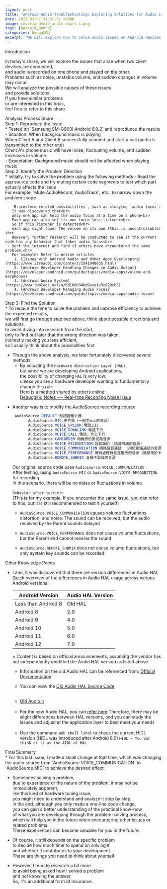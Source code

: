 ```yaml
---
layout: post
title: "Android Audio Troubleshooting: Exploring Solutions for Audio Issues on Android Devices"
date: 2022-03-07 14:31:22 +0800
image: cover/android-audio-share-1.png
tags: [Android,Debug]
categories: Debug探討
excerpt: "We will explore how to solve audio issues on Android devices. If you are an Android developer or interested in audio technology, this share is a must-read!"
---
```


<div class="c-border-main-title-2">Introduction</div>

In today's share, we will explore the issues that arise when two client devices are connected, <br>
and audio is recorded on one phone and played on the other. <br>
Problems such as noise, unstable volume, and sudden changes in volume may occur. <br>
We will analyze the possible causes of these issues <br>
and provide solutions. <br>
If you have similar problems <br>
or are interested in this topic, <br>
feel free to refer to this share.

<div class="c-border-main-title-2">Analysis Process Share</div>
<div class="c-border-content-title-4">Step 1: Reproduce the Issue</div>
   * Tested on `Samsung SM-G900I Android 6.0.2` and reproduced the results<br>
      - Situation: When background music is playing<br>
     When Client A and Client B successfully connect and start a call (audio is transmitted to the other end) <br>
     Client A's phone music will have noise, fluctuating volume, and sudden increases in volume<br>
      - Expectation: Background music should not be affected when playing music

<div class="c-border-content-title-4">Step 2: Identify the Problem Direction</div>
   * Initially, try to solve the problem using the following methods
     - Read the app source code and try muting certain code segments to test which part actually affects the issue<br>
       For example: `Mute AudioRecord, AudioTrack`, etc., to narrow down the problem scope<br>

     - `Brainstorm related possibilities`, such as studying `audio focus`:
       It was discovered that<br>
       only one app can hold the audio focus at a time on a phone<br>
       Each app can also set its own focus loss listener<br>
       So if this listener is detected<br>
       each app might lower the volume on its own (this is uncontrollable)<br>
       However, further research will be conducted to see if the current code has any behavior that takes audio focus<br>
     - Surf the internet and find if others have encountered the same problem.<br>
       For example: Refer to online articles
        1. [Issues with Android Audio and Other Apps Overlapping](https://www.itread01.com/content/1541940035.html)
        2. [Android Developer Handling Changes in Audio Output](https://developer.android.com/guide/topics/media-apps/volume-and-earphones)
        3. [Android Audio System](https://www.twblogs.net/a/5d160b34bd9eee1e5c828cb5)
        4. [Android Developer Managing Audio Focus](https://developer.android.com/guide/topics/media-apps/audio-focus)

<div class="c-border-content-title-4">Step 3: Find the Solution</div>
  * To reduce the time to solve the problem and improve efficiency to achieve the expected results,<br>
    we will first go through step two above, think about possible directions and solutions,<br>
    to avoid diving into research from the start,<br>
    only to find out later that the wrong direction was taken,<br>
    indirectly making you less efficient,<br>
    so I usually think about the possibilities first<br>

  * Through the above analysis, we later fortunately discovered several methods
      - By adjusting the `Hardware Abstraction Layer (HAL)`,<br>
        but since we are developing Android applications,<br>
        the possibility of changing `HAL` is very low,<br>
        unless you are a hardware developer wanting to fundamentally change this rule<br>
        Here is a method shared by others online:<br>
        [Debugging Notes --- Real-time Recording Noise Issue](https://blog.csdn.net/kris_fei/article/details/71223117)

- Another way is to modify the AudioSource recording source
  ```Java
   AudioSource.DEFAULT:默認音頻來源
         AudioSource.MIC:麥克風（一般主mic的音源）
         AudioSource.VOICE_UPLINK:電話上行
         AudioSource.VOICE_DOWNLINK:電話下行
         AudioSource.VOICE_CALL:電話、含上下行
         AudioSource.CAMCORDER:相機旁的麥克風音源
         AudioSource.VOICE_RECOGNITION:語音識別 (語音辨識的音源)
         AudioSource.VOICE_COMMUNICATION:網路語音通話  (用於網路通話的音源 如VoIP)
         AudioSource.VOICE_PERFORMANCE 實時處理錄音並播放的音源（通常用於卡拉ok app）
         AudioSource.REMOTE_SUBMIX 音頻子混音的音源
  ```
  Our original source code uses `AudioSource.VOICE_COMMUNICATION`<br>
  After testing, using `AudioSource.MIC` or `AudioSource.VOICE_RECOGNITION` for recording<br>
  In this scenario, there will be no noise or fluctuations in volume<br>

  `Behavior after testing`:<br>
  (This is for my example. If you encounter the same issue, you can refer to this, but it is still recommended to test it yourself)<br>
    - `AudioSource.VOICE_COMMUNICATION` causes volume fluctuations, distortion, and noise. The sound can be received, but the audio received by the Parent sounds delayed<br>

    - `AudioSource.VOICE_PERFORMANCE` does not cause volume fluctuations, but the Parent end cannot receive the sound<br>
    - `AudioSource.REMOTE_SUBMIX` does not cause volume fluctuations, but only system key sounds can be recorded<br>

<div class="c-border-main-title-2">Other Knowledge Points</div>

* Later, it was discovered that there are version differences in Audio HAL
Quick overview of the differences in Audio HAL usage across various Android versions:
  <table class="rwd-table">
    <thead>
      <tr>
        <th class="tg-2wgr">Android Version</th>
        <th class="tg-2wgr">Audio HAL Version</th>
      </tr>
    </thead>
    <tbody>
      <tr>
        <td class="tg-72zf">Less than Android 8</td>
        <td class="tg-72zf">Old HAL</td>
      </tr>
      <tr>
        <td class="tg-tvi2">Android 8</td>
        <td class="tg-tvi2">2.0</td>
      </tr>
      <tr>
        <td class="tg-72zf">Android 9</td>
        <td class="tg-72zf">4.0</td>
      </tr>
      <tr>
        <td class="tg-tvi2">Android 10</td>
        <td class="tg-tvi2">5.0</td>
      </tr>
      <tr>
        <td class="tg-72zf">Android 11</td>
        <td class="tg-72zf">6.0</td>
      </tr>
      <tr>
        <td class="tg-tvi2">Android 12</td>
        <td class="tg-tvi2">7.0</td>
      </tr>
    </tbody>
  </table>
   × Content is based on official announcements, assuming the vendor has not independently modified the Audio HAL version as listed above

   * Information on the old Audio HAL can be referenced from: [Official Documentation](https://source.android.com/devices/architecture/hal)<br>

   * You can view the [Old Audio HAL Source Code](https://android.googlesource.com/platform/hardware/libhardware/+/master/include/hardware/audio.h)
   <br>

   * [Old Audio.h](hardware/libhardware/include/hardware/audio.h)
   <br>

   * For the new Audio HAL, you can [refer here](https://cs.android.com/android/platform/superproject/+/master:hardware/interfaces/audio/README.md)
     Therefore, there may be slight differences between HAL versions, and you can study the issues and adjust at the application layer to best meet your needs
   <br>

   * Use the command `adb shell lshal` to check the current HIDL version (HIDL was introduced after Android 8.0)
`HIDL = You can think of it as the AIDL of HAL`

<div class="c-border-main-title-2">Final Summary</div>
 * For this last issue,
  I made a small change at that time,
  which was changing the audio source
  from `AudioSource.VOICE_COMMUNICATION` to `AudioSource.MIC`
  to achieve the desired effect.

 * Sometimes solving a problem,<br>
  due to experience or the nature of the problem, it may not be immediately apparent,<br>
  like this kind of hardware tuning issue,<br>
  you might need to understand and analyze it step by step,<br>
  in the end, although you only made a one-line code change,<br>
  you can gain a better understanding of the practical know-how<br>
  of what you are developing through the problem-solving process,<br>
  which will help you in the future when encountering other issues or related problems.<br>
  These experiences can become valuable for you in the future.<br>

 * Of course, it still depends on the specific problem<br>
  to decide how much time to spend on solving it,<br>
  and whether it contributes to your development.<br>
  These are things you need to think about yourself.<br>

 * However, I tend to research a bit more<br>
  to avoid being asked how I solved a problem<br>
  and not knowing the answer.<br>
  So, it's an additional form of insurance.<br>
